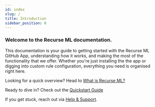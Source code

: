 ```yaml
---
id: index
slug: /
title: Introduction
sidebar_position: 0
---
```


### Welcome to the Recurse ML documentation.

This documentation is your guide to getting started with the Recurse ML GitHub App, understanding how it works, and making the most of the functionality that we offer. Whether you're just installing the the app or digging into custom rule configuration, everything you need is organised right here.

Looking for a quick overview? Head to [What is Recurse ML?](./overview/what-is-recurse-ml.md)

Ready to dive in? Check out the [Quickstart Guide](./overview/quickstart.md)

If you get stuck, reach out via [Help & Support](./help-and-support.md).

